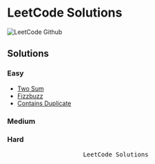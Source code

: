 # LeetCode Solutions

![LeetCode Github](https://github.com/izzatkarimov/LeetCode/assets/108251704/f232836e-77b2-4633-b6e6-e0356d8d7886)

## Solutions

### Easy
- [Two Sum](Easy/two_sum.py)
- [Fizzbuzz](Easy/fizzbuzz.py)
- [Contains Duplicate](Easy/contains_duplicate.py)
### Medium
### Hard

<div align="center">
<pre>
LeetCode Solutions
</pre>
